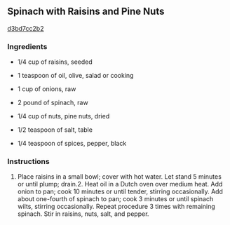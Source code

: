 ## Spinach with Raisins and Pine Nuts

[d3bd7cc2b2](http://www.myrecipes.com/recipe/spinach-with-raisins-pine-nuts)

### Ingredients

 - 1/4 cup of raisins, seeded

 - 1 teaspoon of oil, olive, salad or cooking

 - 1 cup of onions, raw

 - 2 pound of spinach, raw

 - 1/4 cup of nuts, pine nuts, dried

 - 1/2 teaspoon of salt, table

 - 1/4 teaspoon of spices, pepper, black

### Instructions

1. Place raisins in a small bowl; cover with hot water. Let stand 5 minutes or until plump; drain.2. Heat oil in a Dutch oven over medium heat. Add onion to pan; cook 10 minutes or until tender, stirring occasionally. Add about one-fourth of spinach to pan; cook 3 minutes or until spinach wilts, stirring occasionally. Repeat procedure 3 times with remaining spinach. Stir in raisins, nuts, salt, and pepper.